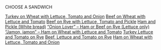 CHOOSE A SANDWICH

[Turkey on Wheat with Lettuce, Tomato and Onion]()
[Beef on Wheat with Lettuce and Tomato]()
[Beef on Rye with Lettuce, Tomato and Pickle]()
[Ham and Pickle (White bread)]()
[“Onion Lover” – Ham or Beef on Rye (Lettuce only)]()
[“Jamon, jamon” – Ham on Wheat with Lettuce and Tomato]()
[Turkey Lettuce and Tomato on Rye]()
[Beef, Lettuce and Tomato on  Rye]()
[Ham on Wheat with Lettuce, Tomato and Onion]()
